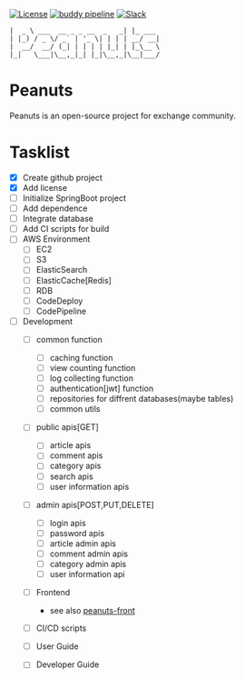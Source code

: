 [![License](https://img.shields.io/badge/license-Apache%202-brightgreen.svg)](https://github.com/wangzhenhui1992/peanuts/blob/master/LICENSE)
[![buddy pipeline](https://app.buddy.works/wangzhenhui1992-1/peanuts/pipelines/pipeline/154004/badge.svg?token=b7331631676aff048d52e85732235017aefb152c7c1a6b0afd60fd08b7b2df46 "buddy pipeline")](https://app.buddy.works/wangzhenhui1992-1/peanuts/pipelines/pipeline/154004)
[![Slack](https://img.shields.io/badge/slack-peanuts--community-green.svg)](https://join.slack.com/t/peanuts-community/shared_invite/enQtNDQ5MzE1ODg3NzM0LTRiNDRhYTIyMmFmZWRiNWE2Nzk4MzBmZGYyZWNlY2Y0ODRkM2U0OWIxMTI2ZmJjY2FlNjQ4NzNjMDllMjM1MTE)

```
|  _ \ ___  __ _ _ __  _   _| |_ ___ 
| |_) / _ \/ _` | '_ \| | | | __/ __|
|  __/  __/ (_| | | | | |_| | |_\__ \
|_|   \___|\__,_|_| |_|\__,_|\__|___/
```
# Peanuts
Peanuts is an open-source project for exchange community.

# Tasklist
- [x] Create github project
- [x] Add license
- [ ] Initialize SpringBoot project
- [ ] Add dependence
- [ ] Integrate database
- [ ] Add CI scripts for build
- [ ] AWS Environment
  - [ ] EC2
  - [ ] S3
  - [ ] ElasticSearch
  - [ ] ElasticCache[Redis]
  - [ ] RDB
  - [ ] CodeDeploy
  - [ ] CodePipeline
- [ ] Development
  - [ ] common function
    - [ ] caching function
    - [ ] view counting function
    - [ ] log collecting function 
    - [ ] authentication[jwt] function
    - [ ] repositories for diffrent databases(maybe tables)
    - [ ] common utils
  - [ ] public apis[GET]
    - [ ] article apis
    - [ ] comment apis
    - [ ] category apis
    - [ ] search apis
    - [ ] user information apis
  - [ ] admin apis[POST,PUT,DELETE]
    - [ ] login apis
    - [ ] password apis
    - [ ] article admin apis
    - [ ] comment admin apis
    - [ ] category admin apis
    - [ ] user information api
  - [ ] Frontend
    - see also [peanuts-front](https://github.com/wangzhenhui1992/peanuts-front)
  - [ ] CI/CD scripts
  - [ ] User Guide
  - [ ] Developer Guide
  
